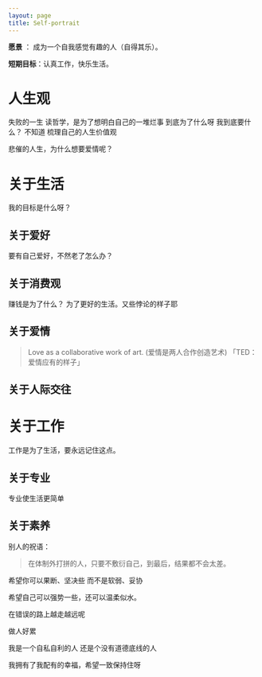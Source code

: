 ```yaml
---
layout: page
title: Self-portrait
---
```


**愿景** ： 成为一个自我感觉有趣的人（自得其乐）。


**短期目标**：认真工作，快乐生活。

# 人生观
失败的一生 
读哲学，是为了想明白自己的一堆烂事 
到底为了什么呀
我到底要什么？ 
不知道 
梳理自己的人生价值观 

悲催的人生，为什么想要爱情呢？ 

# 关于生活
我的目标是什么呀？

## 关于爱好
要有自己爱好，不然老了怎么办？

## 关于消费观
赚钱是为了什么？
为了更好的生活。又些悖论的样子耶
 

## 关于爱情
> Love as a collaborative work of art. (爱情是两人合作创造艺术) 「TED：爱情应有的样子」

## 关于人际交往

# 关于工作
工作是为了生活，要永远记住这点。
## 关于专业
专业使生活更简单

## 关于素养

别人的祝语：
> 在体制外打拼的人，只要不敷衍自己，到最后，结果都不会太差。

希望你可以果断、坚决些
而不是软弱、妥协

希望自己可以强势一些，还可以温柔似水。

在错误的路上越走越远呢

做人好累

我是一个自私自利的人
还是个没有道德底线的人

我拥有了我配有的幸福，希望一致保持住呀
